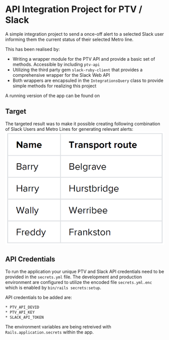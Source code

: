 # API Integration Project for PTV / Slack

A simple integration project to send a once-off alert to a selected Slack user informing them the current status of their selected Metro line. 

This has been realised by:

* Writing a wrapper module for the PTV API and provide a basic set of methods. Accessible by including `ptv-api`
* Utilizing the third party gem `slack-ruby-client` that provides a comprehensive wrapper for the Slack Web API
* Both wrappers are encapsuled in the `IntegrationsQuery` class to provide simple methods for realizing this project

A running version of the app can be found on [](https://damp-sea-30508.herokuapp.com/)

## Target

The targeted result was to make it possible creating following combination of Slack Users and Metro Lines for generating relevant alerts:
![](screenshots/integrationsproject.png) 

## API Credentials

To run the application your unique PTV and Slack API credentials need to be provided in the `secrets.yml` file. The development and production environment are configured to utilize the encoded file `secrets.yml.enc` which is enabled by `bin/rails secrets:setup`. 

API credentials to be added are: 

```
* PTV_API_DEVID
* PTV_API_KEY
* SLACK_API_TOKEN 
```

The environment variables are being retreived with `Rails.application.secrets` within the app.



